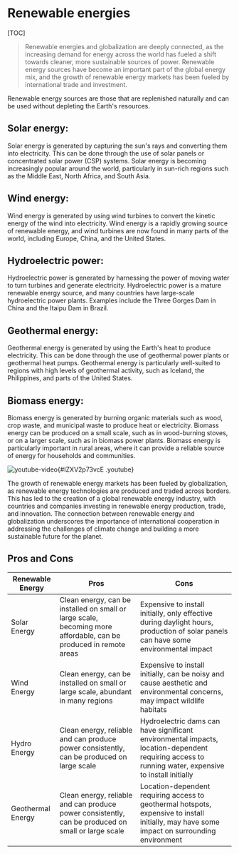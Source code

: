 # Renewable energies

[TOC]

> Renewable energies and globalization are deeply connected, as the increasing demand for energy across the world has fueled a shift towards cleaner, more sustainable sources of power. Renewable energy sources have become an important part of the global energy mix, and the growth of renewable energy markets has been fueled by international trade and investment.

Renewable energy sources are those that are replenished naturally and can be used without depleting the Earth's resources.

## Solar energy: 

Solar energy is generated by capturing the sun's rays and converting them into electricity. This can be done through the use of solar panels or concentrated solar power (CSP) systems. Solar energy is becoming increasingly popular around the world, particularly in sun-rich regions such as the Middle East, North Africa, and South Asia.

## Wind energy:

Wind energy is generated by using wind turbines to convert the kinetic energy of the wind into electricity. Wind energy is a rapidly growing source of renewable energy, and wind turbines are now found in many parts of the world, including Europe, China, and the United States.

## Hydroelectric power:

Hydroelectric power is generated by harnessing the power of moving water to turn turbines and generate electricity. Hydroelectric power is a mature renewable energy source, and many countries have large-scale hydroelectric power plants. Examples include the Three Gorges Dam in China and the Itaipu Dam in Brazil.

## Geothermal energy: 

Geothermal energy is generated by using the Earth's heat to produce electricity. This can be done through the use of geothermal power plants or geothermal heat pumps. Geothermal energy is particularly well-suited to regions with high levels of geothermal activity, such as Iceland, the Philippines, and parts of the United States.

## Biomass energy:

Biomass energy is generated by burning organic materials such as wood, crop waste, and municipal waste to produce heat or electricity. Biomass energy can be produced on a small scale, such as in wood-burning stoves, or on a larger scale, such as in biomass power plants. Biomass energy is particularly important in rural areas, where it can provide a reliable source of energy for households and communities.

![youtube-video](media/live/izxv2p73vce.jpeg "click to load video"){#IZXV2p73vcE .youtube}

The growth of renewable energy markets has been fueled by globalization, as renewable energy technologies are produced and traded across borders. This has led to the creation of a global renewable energy industry, with countries and companies investing in renewable energy production, trade, and innovation. The connection between renewable energy and globalization underscores the importance of international cooperation in addressing the challenges of climate change and building a more sustainable future for the planet.

## Pros and Cons

| Renewable Energy | Pros | Cons |
| --- | --- | --- |
| Solar Energy | Clean energy, can be installed on small or large scale, becoming more affordable, can be produced in remote areas | Expensive to install initially, only effective during daylight hours, production of solar panels can have some environmental impact |
| Wind Energy | Clean energy, can be installed on small or large scale, abundant in many regions | Expensive to install initially, can be noisy and cause aesthetic and environmental concerns, may impact wildlife habitats |
| Hydro Energy | Clean energy, reliable and can produce power consistently, can be produced on large scale | Hydroelectric dams can have significant environmental impacts, location-dependent requiring access to running water, expensive to install initially |
| Geothermal Energy | Clean energy, reliable and can produce power consistently, can be produced on small or large scale | Location-dependent requiring access to geothermal hotspots, expensive to install initially, may have some impact on surrounding environment |

